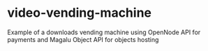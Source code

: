 # video-vending-machine
Example of a downloads vending machine using OpenNode API for payments and Magalu Object API for objects hosting
